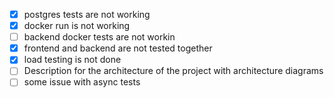 * [X] postgres tests are not working
* [X] docker run is not working
* [ ] backend docker tests are not workin
* [X] frontend and backend are not tested together
* [X] load testing is not done
* [ ] Description for the architecture of the project with architecture diagrams
* [ ] some issue with async tests
